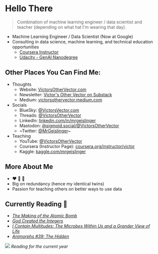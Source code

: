 # Hello There

> Combination of machine learning engineer / data scientist and teacher (depending on what hat I'm wearing that day).

* Machine Learning Engineer / Data Scientist (Now at Google)
* Consulting in data science, machine learning, and technical education opportunities
  - [Coursera Instructor](https://www.coursera.org/instructor/victor)
  - [Udacity - GenAI Nanodegree](https://www.udacity.com/course/generative-ai--nd608)


## Other Places You Can Find Me:

* Thoughts
  - Website: [VictorsOtherVector.com](https://www.victorsothervector.com/)
  - Newsletter: [Victor's Other Vector on Substack](https://victorsothervector.substack.com/)
  - Medium: [victorsothervector.medium.com](https://victorsothervector.medium.com/)
* Socials
  - BlueSky: [@VictorsVector.com](https://bsky.app/profile/did:plc:jfda6xfy4ncaf72omkvrbkko)
  - Threads: [@VictorsOtherVector](https://www.threads.net/@victorsothervector)
  - LinkedIn: [linkedin.com/in/mrgeislinger](https://www.linkedin.com/in/mrgeislinger/)
  - Mastodon: [@sigmoid.social/@VictorsOtherVector](https://sigmoid.social/@VictorsOtherVector)
  - ~Twitter: [@MrGeislinger](https://twitter.com/MrGeislinger)~
* Teaching
  - YouTube: [@VictorsOtherVector](https://www.youtube.com/@VictorsOtherVector)
  - Coursera (Instructor Page): [coursera.org/instructor/victor](https://www.coursera.org/instructor/victor)
  - Kaggle: [kaggle.com/mrgeislinger](https://www.kaggle.com/mrgeislinger)



## More About Me

- ❤️ 🐍 🐼
- Big on redundancy (hence my identical twins)
- Passion for teaching others on better ways to use data


## Currently Reading 📖

- *[The Making of the Atomic Bomb](https://g.co/kgs/EbTNC9)*
- *[God Created the Integers](https://g.co/kgs/aBJUohW)*
- *[I Contain Multitudes: The Microbes Within Us and a Grander View of Life](https://g.co/kgs/ngiBsQZ)*
- *[Animorphs #39: The Hidden](https://g.co/kgs/ZJjoSF4)*


[![](https://www.victorsothervector.com/books/index_files/figure-html/fig-total-reading-time-current-year-output-1.png)](https://www.victorsothervector.com/books/)
*Reading for the current year*

